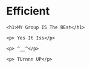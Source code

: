 Efficient
=========

<!DOCTYPE html>

  <head>
  
  </head>
  
  <body>
  
    <h1>MY Group IS The BEst</h1>

    <p> Yes It Iss</p>
    
    <p> ^__^</p>
    
    <p> TUrnnn UP</p>
  
  
  </body>
  
  
